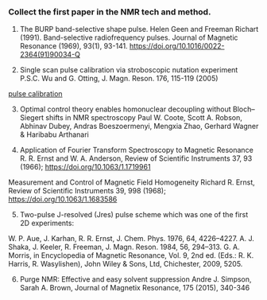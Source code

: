 ### Collect the first paper in the NMR tech and method.

1. The BURP band-selective shape pulse. Helen Geen and Freeman Richart (1991). Band-selective radiofrequency pulses. Journal of Magnetic Resonance (1969), 93(1), 93-141. https://doi.org/10.1016/0022-2364(91)90034-Q

2. Single scan pulse calibration via stroboscopic nutation experiment P.S.C. Wu and G. Otting, J. Magn. Reson. 176, 115-119 (2005)

  [pulse calibration](https://www.ethz.ch/content/dam/ethz/special-interest/biol/mol-biol/bnsp-dam/NMRSeminar2018HS/Pulse%20Calibration_SECOND.pdf)

3.  Optimal control theory enables homonuclear decoupling without Bloch–Siegert shifts in NMR spectroscopy Paul W. Coote, Scott A. Robson, Abhinav Dubey, Andras Boeszoermenyi, Mengxia Zhao, Gerhard Wagner & Haribabu Arthanari 

4. Application of Fourier Transform Spectroscopy to Magnetic Resonance R. R. Ernst and W. A. Anderson, Review of Scientific Instruments 37, 93 (1966); https://doi.org/10.1063/1.1719961

Measurement and Control of Magnetic Field Homogeneity Richard R. Ernst, Review of Scientific Instruments 39, 998 (1968); https://doi.org/10.1063/1.1683586

5. Two-pulse J-resolved (Jres) pulse scheme which was one of the first 2D experiments:

  W. P. Aue, J. Karhan, R. R. Ernst, J. Chem. Phys. 1976, 64, 4226–4227.
  A. J. Shaka, J. Keeler, R. Freeman, J. Magn. Reson. 1984, 56, 294–313.
  G. A. Morris, in Encyclopedia of Magnetic Resonance, Vol. 9, 2nd ed. (Eds.: R. K.  Harris, R. Wasylishen), John Wiley & Sons, Ltd, Chichester, 2009, 5205. 

6. Purge NMR: Effective and easy solvent suppression Andre J. Simpson, Sarah A. Brown, Journal of Magnetix Resonance, 175 (2015), 340-346

